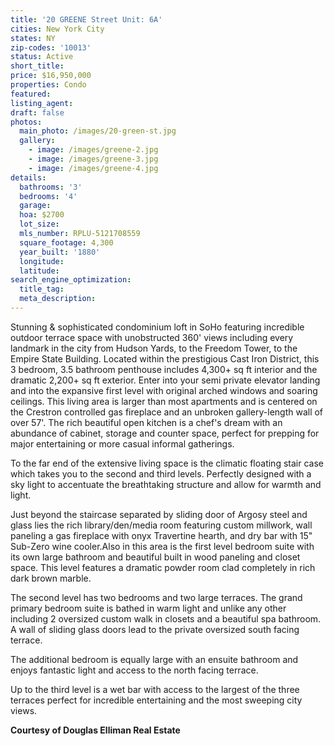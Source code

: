```yaml
---
title: '20 GREENE Street Unit: 6A'
cities: New York City
states: NY
zip-codes: '10013'
status: Active
short_title:
price: $16,950,000
properties: Condo
featured:
listing_agent:
draft: false
photos:
  main_photo: /images/20-green-st.jpg
  gallery:
    - image: /images/greene-2.jpg
    - image: /images/greene-3.jpg
    - image: /images/greene-4.jpg
details:
  bathrooms: '3'
  bedrooms: '4'
  garage:
  hoa: $2700
  lot_size:
  mls_number: RPLU-5121708559
  square_footage: 4,300
  year_built: '1880'
  longitude:
  latitude:
search_engine_optimization:
  title_tag:
  meta_description:
---
```

Stunning & sophisticated condominium loft in SoHo featuring incredible outdoor terrace space with unobstructed 360' views including every landmark in the city from Hudson Yards, to the Freedom Tower, to the Empire State Building. Located within the prestigious Cast Iron District, this 3 bedroom, 3.5 bathroom penthouse includes 4,300+ sq ft interior and the dramatic 2,200+ sq ft exterior. Enter into your semi private elevator landing and into the expansive first level with original arched windows and soaring ceilings. This living area is larger than most apartments and is centered on the Crestron controlled gas fireplace and an unbroken gallery-length wall of over 57'. The rich beautiful open kitchen is a chef's dream with an abundance of cabinet, storage and counter space, perfect for prepping for major entertaining or more casual informal gatherings.

To the far end of the extensive living space is the climatic floating stair case which takes you to the second and third levels. Perfectly designed with a sky light to accentuate the breathtaking structure and allow for warmth and light.

Just beyond the staircase separated by sliding door of Argosy steel and glass lies the rich library/den/media room featuring custom millwork, wall paneling a gas fireplace with onyx Travertine hearth, and dry bar with 15" Sub-Zero wine cooler.Also in this area is the first level bedroom suite with its own large bathroom and beautiful built in wood paneling and closet space. This level features a dramatic powder room clad completely in rich dark brown marble.

The second level has two bedrooms and two large terraces. The grand primary bedroom suite is bathed in warm light and unlike any other including 2 oversized custom walk in closets and a beautiful spa bathroom. A wall of sliding glass doors lead to the private oversized south facing terrace.

The additional bedroom is equally large with an ensuite bathroom and enjoys fantastic light and access to the north facing terrace.

Up to the third level is a wet bar with access to the largest of the three terraces perfect for incredible entertaining and the most sweeping city views.

**Courtesy of Douglas Elliman Real Estate**
